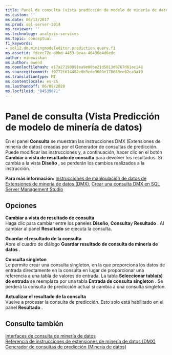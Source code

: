 ```yaml
---
title: Panel de consulta (vista predicción de modelo de minería de datos) | Microsoft Docs
ms.custom: ''
ms.date: 06/13/2017
ms.prod: sql-server-2014
ms.reviewer: ''
ms.technology: analysis-services
ms.topic: conceptual
f1_keywords:
- sql12.dm.miningmodeleditor.prediction.query.f1
ms.assetid: fdeec72e-d0bd-4453-9eaa-46436e4d6edc
author: minewiskan
ms.author: owend
ms.openlocfilehash: e17a27190891ea9e00be21d5013d0767d61ac148
ms.sourcegitcommit: f0772f614482e0b3cde3609e178689ce62ca3a19
ms.translationtype: MT
ms.contentlocale: es-ES
ms.lasthandoff: 06/09/2020
ms.locfileid: "84539671"
---
```

# <a name="query-pane-mining-model-prediction-view"></a>Panel de consulta (Vista Predicción de modelo de minería de datos)
  En el panel **Consulta** se muestran las instrucciones DMX (Extensiones de minería de datos) creadas por el Generador de consultas de predicción. Puede modificar las instrucciones y, a continuación, hacer clic en el botón **Cambiar a vista de resultado de consulta** para devolver los resultados. Si cambia a la vista **Diseño** , se perderán los cambios realizados a la instrucción.  
  
 **Para más información:** [Instrucciones de manipulación de datos de Extensiones de minería de datos &#40;DMX&#41;](/sql/dmx/dmx-statements-data-manipulation), [Crear una consulta DMX en SQL Server Management Studio](data-mining/create-a-dmx-query-in-sql-server-management-studio.md)  
  
## <a name="options"></a>Opciones  
 **Cambiar a vista de resultado de consulta**  
 Haga clic para cambiar entre los paneles **Diseño**, **Consulta**y **Resultado** . Al cambiar al panel **Resultado** se ejecuta la consulta.  
  
 **Guardar el resultado de la consulta**  
 Abre el cuadro de diálogo **Guardar resultado de consulta de minería de datos** .  
  
 **Consulta singleton**  
 Le permite crear una consulta singleton, en la que proporciona los datos de entrada directamente en la consulta en lugar de proporcionar una referencia a una tabla de valores de entrada. La tabla **Seleccionar tabla(s) de entrada** se reemplaza por una tabla **Entrada de consulta singleton** . Se perderá la consulta de predicción actual si cambia a una consulta singleton.  
  
 **Actualizar el resultado de la consulta**  
 Vuelve a procesar la consulta de predicción. Esto solo está habilitado en el panel **Resultado** .  
  
## <a name="see-also"></a>Consulte también  
 [Interfaces de consulta de minería de datos](data-mining/data-mining-query-tools.md)   
 [Referencia de instrucciones de extensiones de minería de datos &#40;DMX&#41;](/sql/dmx/data-mining-extensions-dmx-statements)   
 [Generador de consultas de predicción &#40;Minería de datos&#41;](prediction-query-builder-data-mining.md)  
  
  
